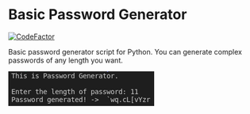 # Basic Password Generator
[![CodeFactor](https://www.codefactor.io/repository/github/akerdogmus/password_generator/badge)](https://www.codefactor.io/repository/github/akerdogmus/password_generator)

Basic password generator script for Python. You can generate complex passwords of any length you want. 

![Password_generator terminal](https://github.com/Akerdogmus/password_generator/blob/main/pwd_generator_screen.png)
